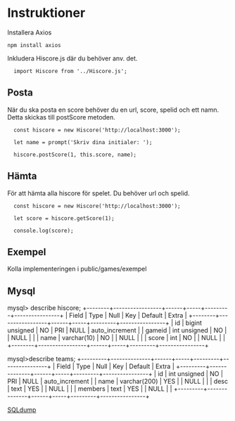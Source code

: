 # Instruktioner

Installera Axios

```
npm install axios
```

Inkludera Hiscore.js där du behöver anv. det.

```
  import Hiscore from '../Hiscore.js';
```

## Posta

När du ska posta en score behöver du en url, score, spelid och ett namn.
Detta skickas till postScore metoden.

```
  const hiscore = new Hiscore('http://localhost:3000');

  let name = prompt('Skriv dina initialer: ');

  hiscore.postScore(1, this.score, name);
```

## Hämta

För att hämta alla hiscore för spelet. Du behöver url och spelid.

```
  const hiscore = new Hiscore('http://localhost:3000');

  let score = hiscore.getScore(1);

  console.log(score);
```

## Exempel

Kolla implementeringen i public/games/exempel

## Mysql

mysql> describe hiscore;
+--------+-----------------+------+-----+---------+----------------+
| Field  | Type            | Null | Key | Default | Extra          |
+--------+-----------------+------+-----+---------+----------------+
| id     | bigint unsigned | NO   | PRI | NULL    | auto_increment |
| gameid | int unsigned    | NO   |     | NULL    |                |
| name   | varchar(10)     | NO   |     | NULL    |                |
| score  | int             | NO   |     | NULL    |                |
+--------+-----------------+------+-----+---------+----------------+

mysql>describe teams;
+---------+--------------+------+-----+---------+----------------+
| Field   | Type         | Null | Key | Default | Extra          |
+---------+--------------+------+-----+---------+----------------+
| id      | int unsigned | NO   | PRI | NULL    | auto_increment |
| name    | varchar(200) | YES  |     | NULL    |                |
| desc    | text         | YES  |     | NULL    |                |
| members | text         | YES  |     | NULL    |                |
+---------+--------------+------+-----+---------+----------------+

[SQLdump](te18games.sql)